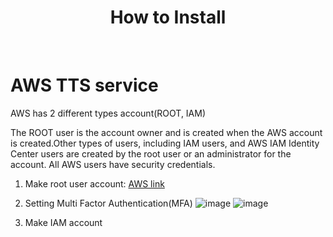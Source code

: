 <h1 align="center"> How to Install </h1> <br>

# AWS TTS service
AWS has 2 different types account(ROOT, IAM)

The ROOT user is the account owner and is created when the AWS account is created.Other types of users, including IAM users, and AWS IAM Identity Center users are created by the root user or an administrator for the account. All AWS users have security credentials.
1. Make root user account: [AWS link](https://aws.amazon.com/ko/)

2. Setting Multi Factor Authentication(MFA)
![image](https://github.com/kmw4097/OCR/assets/98750892/5a766081-15d8-4464-9f51-7f14b057f6c2)
![image](https://github.com/kmw4097/OCR/assets/98750892/c9fd5859-9dc6-4900-a584-dc26c5dff476)

3. Make IAM account

